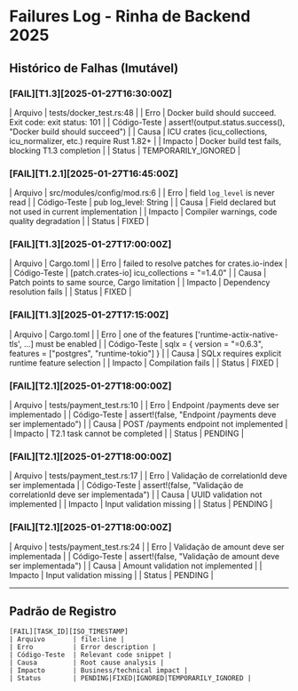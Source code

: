 # Failures Log - Rinha de Backend 2025

## Histórico de Falhas (Imutável)

### [FAIL][T1.3][2025-01-27T16:30:00Z]
| Arquivo       | tests/docker_test.rs:48 |
| Erro          | Docker build should succeed. Exit code: exit status: 101 |
| Código-Teste  | assert!(output.status.success(), "Docker build should succeed") |
| Causa         | ICU crates (icu_collections, icu_normalizer, etc.) require Rust 1.82+ |
| Impacto       | Docker build test fails, blocking T1.3 completion |
| Status        | TEMPORARILY_IGNORED |

### [FAIL][T1.2.1][2025-01-27T16:45:00Z]
| Arquivo       | src/modules/config/mod.rs:6 |
| Erro          | field `log_level` is never read |
| Código-Teste  | pub log_level: String |
| Causa         | Field declared but not used in current implementation |
| Impacto       | Compiler warnings, code quality degradation |
| Status        | FIXED |

### [FAIL][T1.3][2025-01-27T17:00:00Z]
| Arquivo       | Cargo.toml |
| Erro          | failed to resolve patches for crates.io-index |
| Código-Teste  | [patch.crates-io] icu_collections = "=1.4.0" |
| Causa         | Patch points to same source, Cargo limitation |
| Impacto       | Dependency resolution fails |
| Status        | FIXED |

### [FAIL][T1.3][2025-01-27T17:15:00Z]
| Arquivo       | Cargo.toml |
| Erro          | one of the features ['runtime-actix-native-tls', ...] must be enabled |
| Código-Teste  | sqlx = { version = "=0.6.3", features = ["postgres", "runtime-tokio"] } |
| Causa         | SQLx requires explicit runtime feature selection |
| Impacto       | Compilation fails |
| Status        | FIXED |

### [FAIL][T2.1][2025-01-27T18:00:00Z]
| Arquivo       | tests/payment_test.rs:10 |
| Erro          | Endpoint /payments deve ser implementado |
| Código-Teste  | assert!(false, "Endpoint /payments deve ser implementado") |
| Causa         | POST /payments endpoint not implemented |
| Impacto       | T2.1 task cannot be completed |
| Status        | PENDING |

### [FAIL][T2.1][2025-01-27T18:00:00Z]
| Arquivo       | tests/payment_test.rs:17 |
| Erro          | Validação de correlationId deve ser implementada |
| Código-Teste  | assert!(false, "Validação de correlationId deve ser implementada") |
| Causa         | UUID validation not implemented |
| Impacto       | Input validation missing |
| Status        | PENDING |

### [FAIL][T2.1][2025-01-27T18:00:00Z]
| Arquivo       | tests/payment_test.rs:24 |
| Erro          | Validação de amount deve ser implementada |
| Código-Teste  | assert!(false, "Validação de amount deve ser implementada") |
| Causa         | Amount validation not implemented |
| Impacto       | Input validation missing |
| Status        | PENDING |

---

## Padrão de Registro
```
[FAIL][TASK_ID][ISO_TIMESTAMP]
| Arquivo       | file:line |
| Erro          | Error description |
| Código-Teste  | Relevant code snippet |
| Causa         | Root cause analysis |
| Impacto       | Business/technical impact |
| Status        | PENDING|FIXED|IGNORED|TEMPORARILY_IGNORED |
``` 